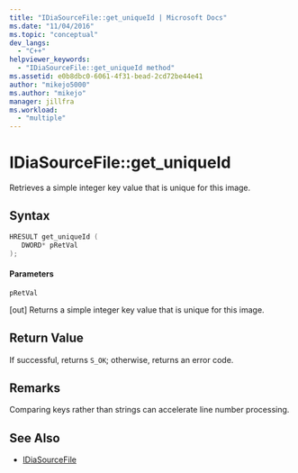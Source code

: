 ```yaml
---
title: "IDiaSourceFile::get_uniqueId | Microsoft Docs"
ms.date: "11/04/2016"
ms.topic: "conceptual"
dev_langs:
  - "C++"
helpviewer_keywords:
  - "IDiaSourceFile::get_uniqueId method"
ms.assetid: e0b8dbc0-6061-4f31-bead-2cd72be44e41
author: "mikejo5000"
ms.author: "mikejo"
manager: jillfra
ms.workload:
  - "multiple"
---
```

# IDiaSourceFile::get_uniqueId
Retrieves a simple integer key value that is unique for this image.

## Syntax

```C++
HRESULT get_uniqueId ( 
   DWORD* pRetVal
);
```

#### Parameters
 `pRetVal`

[out] Returns a simple integer key value that is unique for this image.

## Return Value
 If successful, returns `S_OK`; otherwise, returns an error code.

## Remarks
 Comparing keys rather than strings can accelerate line number processing.

## See Also
- [IDiaSourceFile](../../debugger/debug-interface-access/idiasourcefile.md)